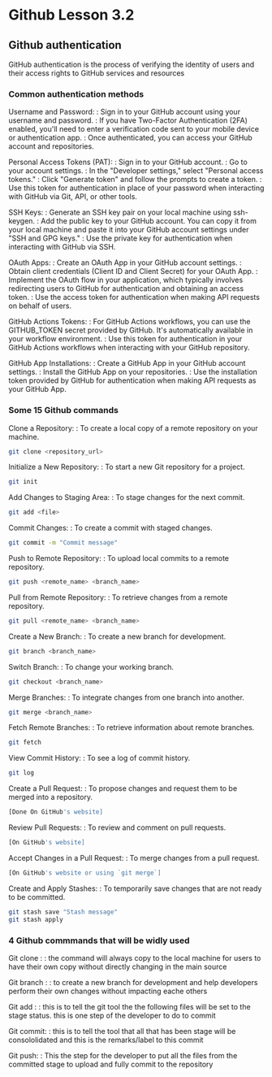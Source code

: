 # Github Lesson 3.2

## Github authentication
GitHub authentication is the process of verifying the identity of users and their access rights to GitHub services and resources
### Common authentication methods
Username and Password:
: Sign in to your GitHub account using your username and password.
: If you have Two-Factor Authentication (2FA) enabled, you'll need to enter a verification code sent to your mobile device or authentication app.
: Once authenticated, you can access your GitHub account and repositories.

Personal Access Tokens (PAT):
: Sign in to your GitHub account.
: Go to your account settings.
: In the "Developer settings," select "Personal access tokens."
: Click "Generate token" and follow the prompts to create a token.
: Use this token for authentication in place of your password when interacting with GitHub via Git, API, or other tools.

SSH Keys:
: Generate an SSH key pair on your local machine using ssh-keygen.
: Add the public key to your GitHub account. You can copy it from your local machine and paste it into your GitHub account settings under "SSH and GPG keys."
: Use the private key for authentication when interacting with GitHub via SSH.

OAuth Apps:
: Create an OAuth App in your GitHub account settings.
: Obtain client credentials (Client ID and Client Secret) for your OAuth App.
: Implement the OAuth flow in your application, which typically involves redirecting users to GitHub for authentication and obtaining an access token.
: Use the access token for authentication when making API requests on behalf of users.

GitHub Actions Tokens:
: For GitHub Actions workflows, you can use the GITHUB_TOKEN secret provided by GitHub. It's automatically available in your workflow environment.
: Use this token for authentication in your GitHub Actions workflows when interacting with your GitHub repository.

GitHub App Installations:
: Create a GitHub App in your GitHub account settings.
: Install the GitHub App on your repositories.
: Use the installation token provided by GitHub for authentication when making API requests as your GitHub App.

### Some 15 Github commands

Clone a Repository:
: To create a local copy of a remote repository on your machine.
```sh
git clone <repository_url>
```
Initialize a New Repository: 
: To start a new Git repository for a project.
```sh
git init
```
Add Changes to Staging Area: 
: To stage changes for the next commit.
```sh
git add <file>
```
Commit Changes: 
: To create a commit with staged changes.
```sh
git commit -m "Commit message"
```
Push to Remote Repository: 
: To upload local commits to a remote repository.
```sh
git push <remote_name> <branch_name>
```
Pull from Remote Repository: 
: To retrieve changes from a remote repository.
```sh
git pull <remote_name> <branch_name>
```
Create a New Branch: 
: To create a new branch for development.
```sh
git branch <branch_name>
```
Switch Branch: 
: To change your working branch.
```sh
git checkout <branch_name>
```
Merge Branches: 
: To integrate changes from one branch into another.
```sh
git merge <branch_name>
```
Fetch Remote Branches: 
: To retrieve information about remote branches.
```sh
git fetch
```
View Commit History: 
: To see a log of commit history.
```sh
git log
```
Create a Pull Request: 
: To propose changes and request them to be merged into a repository.
```sh
[Done On GitHub's website]
```
Review Pull Requests: 
: To review and comment on pull requests.
```sh
[On GitHub's website]
```
Accept Changes in a Pull Request: 
: To merge changes from a pull request.
```sh
[On GitHub's website or using `git merge`]
```
Create and Apply Stashes: 
: To temporarily save changes that are not ready to be committed.
```sh
git stash save "Stash message"
git stash apply
```

### 4 Github commmands that will be widly used
Git clone :
: the command will always copy to the local machine for users to have their own copy without directly changing in the main source

Git branch :
: to create a new branch for development and help developers perform their own changes without impacting eache others

Git add :
: this is to tell the git tool the the following files will be set to the stage status. this is one step of the developer to do to commit

Git commit: 
: this is to tell the tool that all that has been stage will be consololidated and this is the remarks/label to this commit

Git push: 
: This the step for the developer to put all the files from the committed stage to upload and fully commit to the repository

